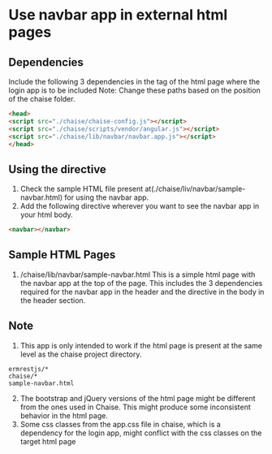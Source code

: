 # Use navbar app in external html pages

## Dependencies
Include the following 3 dependencies in the <head> tag of the html page where the login app is to be included
Note: Change these paths based on the position of the chaise folder.
```html
<head>
<script src="./chaise/chaise-config.js"></script>
<script src="./chaise/scripts/vendor/angular.js"></script>
<script src="./chaise/lib/navbar/navbar.app.js"></script>
</head>
```
## Using the <navbar> directive
1. Check the sample HTML file present at(./chaise/liv/navbar/sample-navbar.html) for using the navbar app.
2. Add the following directive wherever you want to see the navbar app in your html body.
```html
<navbar></navbar>
```

## Sample HTML Pages
1. /chaise/lib/navbar/sample-navbar.html
This is a simple html page with the navbar app at the top of the page. This includes the 3 dependencies required for the navbar app in the header and the <navbar> directive in the body in the header section.

## Note
1. This app is only intended to work if the html page is present at the same level as the chaise project directory.
```
ermrestjs/*
chaise/*
sample-navbar.html
```
2. The bootstrap and jQuery versions of the html page might be different from the ones used in Chaise. This might produce some inconsistent behavior in the html page.
3. Some css classes from the app.css file in chaise, which is a dependency for the login app, might conflict with the css classes on the target html page
